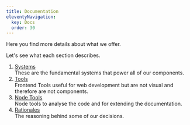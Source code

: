 ```yaml
---
title: Documentation
eleventyNavigation:
  key: Docs
  order: 30
---
```


Here you find more details about what we offer.

Let's see what each section describes.

1. [Systems](./systems/core/overview.md) <br>
   These are the fundamental systems that power all of our components.
2. [Tools](./tools/helpers/overview.md) <br>
   Frontend Tools useful for web development but are not visual and therefore are not components.
3. [Node Tools](./node-tools/babel-plugin-extend-docs/overview.md) <br>
   Node tools to analyse the code and for extending the documentation.
4. [Rationales](./rationales/side-effects.md) <br>
   The reasoning behind some of our decisions.

